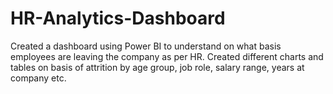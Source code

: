 # HR-Analytics-Dashboard
Created a dashboard using Power BI to understand on what basis employees are leaving the company as per HR. Created different charts and tables on basis of attrition by age group, job role, salary range, years at company etc.
